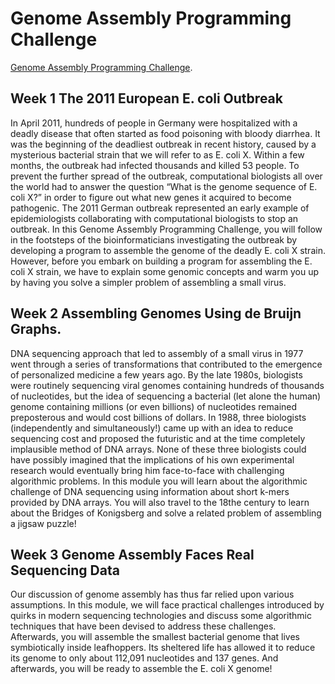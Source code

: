 # Genome Assembly Programming Challenge

[Genome Assembly Programming Challenge](https://www.coursera.org/learn/assembling-genomes).

## Week 1 The 2011 European E. coli Outbreak

In April 2011, hundreds of people in Germany were hospitalized with a deadly disease that often started as food poisoning with bloody diarrhea. It was the beginning of the deadliest outbreak in recent history, caused by a mysterious bacterial strain that we will refer to as E. coli X. Within a few months, the outbreak had infected thousands and killed 53 people. To prevent the further spread of the outbreak, computational biologists all over the world had to answer the question “What is the genome sequence of E. coli X?” in order to figure out what new genes it acquired to become pathogenic. The 2011 German outbreak represented an early example of epidemiologists collaborating with computational biologists to stop an outbreak. In this Genome Assembly Programming Challenge, you will follow in the footsteps of the bioinformaticians investigating the outbreak by developing a program to assemble the genome of the deadly E. coli X strain. However, before you embark on building a program for assembling the E. coli X strain, we have to explain some genomic concepts and warm you up by having you solve a simpler problem of assembling a small virus.

## Week 2 Assembling Genomes Using de Bruijn Graphs.

DNA sequencing approach that led to assembly of a small virus in 1977 went through a series of transformations that contributed to the emergence of personalized medicine a few years ago. By the late 1980s, biologists were routinely sequencing viral genomes containing hundreds of thousands of nucleotides, but the idea of sequencing a bacterial (let alone the human) genome containing millions (or even billions) of nucleotides remained preposterous and would cost billions of dollars. In 1988, three biologists (independently and simultaneously!) came up with an idea to reduce sequencing cost and proposed the futuristic and at the time completely implausible method of DNA arrays. None of these three biologists could have possibly imagined that the implications of his own experimental research would eventually bring him face-to-face with challenging algorithmic problems. In this module you will learn about the algorithmic challenge of DNA sequencing using information about short k-mers provided by DNA arrays. You will also travel to the 18the century to learn about the Bridges of Konigsberg and solve a related problem of assembling a jigsaw puzzle!

## Week 3 Genome Assembly Faces Real Sequencing Data

Our discussion of genome assembly has thus far relied upon various assumptions. In this module, we will face practical challenges introduced by quirks in modern sequencing technologies and discuss some algorithmic techniques that have been devised to address these challenges. Afterwards, you will assemble the smallest bacterial genome that lives symbiotically inside leafhoppers. Its sheltered life has allowed it to reduce its genome to only about 112,091 nucleotides and 137 genes. And afterwards, you will be ready to assemble the E. coli X genome!

